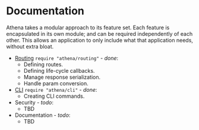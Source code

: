 # Documentation

Athena takes a modular approach to its feature set.  Each feature is encapsulated in its own module; and can be required independently of each other.  This allows an application to only include what that application needs, without extra bloat.

* [Routing](./routing.md) `require "athena/routing"` - _done_:
  * Defining routes.
  * Defining life-cycle callbacks.
  * Manage response serialization.
  * Handle param conversion.
* [CLI](./cli.md) `require "athena/cli"` - _done_:
  * Creating CLI commands.
* Security - _todo_:
  * TBD
* Documentation - _todo_:
  * TBD






